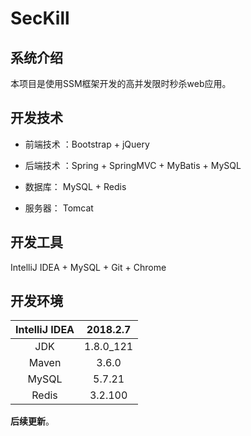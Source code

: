 # SecKill

## 系统介绍

本项目是使用SSM框架开发的高并发限时秒杀web应用。



## 开发技术

+ 前端技术 ：Bootstrap + jQuery 

+ 后端技术 ：Spring + SpringMVC + MyBatis + MySQL
+ 数据库： MySQL + Redis
+ 服务器： Tomcat



## 开发工具

IntelliJ IDEA + MySQL + Git + Chrome



## 开发环境

| IntelliJ IDEA | 2018.2.7  |
| :-----------: | :-------: |
|      JDK      | 1.8.0_121 |
|     Maven     |   3.6.0   |
|     MySQL     |  5.7.21   |
|     Redis     |  3.2.100  |



**后续更新**。


